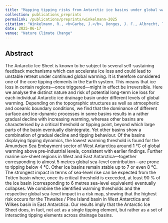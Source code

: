 ```yaml
---
title: "Mapping tipping risks from Antarctic ice basins under global warming"
collection: publications_preprints
permalink: /publications/preprints/winkelmann-2025
citation: "Winkelmann, R., <b>Garbe, J.</b>, Donges, J. F., Albrecht, T.: <i>Mapping tipping risks from Antarctic ice basins under global warming</i>, Nature Climate Change, accepted, 2025."
date: 2025-06-17
venue: "Nature Climate Change"
---
```


## Abstract
The Antarctic Ice Sheet is known to be subject to several self-sustaining feedback mechanisms which can accelerate ice loss and could lead to unstable retreat under continued global warming. It is therefore considered one of the core tipping elements in the Earth system. This means that ice loss in certain regions—once triggered—might in effect be irreversible. 
Here we analyse the distinct nature and risk of potential long-term ice loss for each individual Antarctic ice drainage basin under different levels of global warming. Depending on the topographic structures as well as atmospheric and oceanic boundary conditions, we find that the dominance of different surface and ice-dynamic processes in some basins results in a rather gradual decline with increasing warming, whereas other basins are characterised by a critical threshold or tipping point, beyond which large parts of the basin eventually disintegrate. Yet other basins show a combination of gradual decline and tipping behaviour. 
Of the basins displaying tipping dynamics, the lowest warming threshold is found for the Amundsen Sea Embayment sector of West Antarctica around 1 °C of global warming above pre-industrial levels, consistent with earlier findings. Further marine ice-sheet regions in West and East Antarctica—together corresponding to almost 5 metres global sea-level contribution—are prone to tipping below 4 °C. Other ice basins remain stable up to 7 or even 8 °C. The strongest impact in terms of sea-level rise can be expected from the Totten basin where, once its critical threshold is exceeded, at least 90 % of the ice basin (corresponding to 6 metres sea-level equivalent) eventually collapses.
We combine the identified warming thresholds and the respective global sea-level impact in a risk map, showing that the highest risk occurs for the Thwaites / Pine Island basin in West Antarctica and Wilkes basin in East Antarctica. Our results imply that the Antarctic Ice Sheet does, in fact, not act as a single tipping element, but rather as a set of interacting tipping elements across drainage basins.